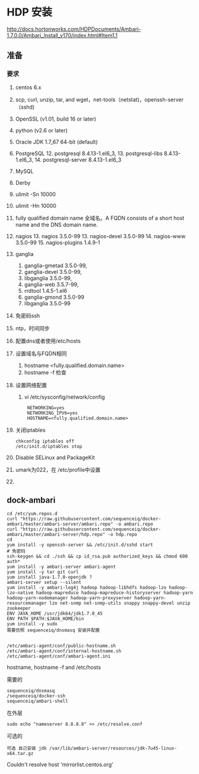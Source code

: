 # HDP 安装

<http://docs.hortonworks.com/HDPDocuments/Ambari-1.7.0.0/Ambari_Install_v170/index.html#Item1.1>

## 准备

### 要求

1. centos 6.x
2. scp, curl, unzip, tar, and wget，net-tools（netstat)，openssh-server（sshd)
3. OpenSSL (v1.01, build 16 or later)
4. python (v2.6 or later)
5. Oracle JDK 1.7_67 64-bit (default)
6. PostgreSQL
	12. postgresql 8.4.13-1.el6_3, 
	13. postgresql-libs 8.4.13-1.el6_3, 
	14. postgresql-server 8.4.13-1.el6_3
7. MySQL
8. Derby
9. ulimit -Sn 10000
10. ulimit -Hn 10000
11. fully qualified domain name 全域名。A FQDN consists of a short host name and the DNS domain name.
12. nagios
	13. nagios 3.5.0-99
	13. nagios-devel 3.5.0-99
	14. nagios-www 3.5.0-99
	15. nagios-plugins 1.4.9-1
16. ganglia
	1. ganglia-gmetad 3.5.0-99, 
	2. ganglia-devel 3.5.0-99, 
	3. libganglia 3.5.0-99, 
	4. ganglia-web 3.5.7-99, 
	5. rrdtool 1.4.5-1.el6
	6. ganglia-gmond 3.5.0-99
	7. libganglia 3.5.0-99
8. 免密码ssh
9. ntp，时间同步
10. 配置dns或者使用/etc/hosts
11. 设置域名与FQDN相同
	1. hostname <fully.qualified.domain.name>
	2. hostname -f 检查
12. 设置网络配置
	1. vi /etc/sysconfig/network/config
	
			NETWORKING=yes
			NETWORKING_IPV6=yes
			HOSTNAME=<fully.qualified.domain.name>

13. 关闭iptables

		chkconfig iptables off
		/etc/init.d/iptables stop

14. Disable SELinux and PackageKit
15. umark为022，在 /etc/profile中设置
16. 


## dock-ambari

	cd /etc/yum.repos.d
    curl "https://raw.githubusercontent.com/sequenceiq/docker-ambari/master/ambari-server/ambari.repo" -o ambari.repo
	curl "https://raw.githubusercontent.com/sequenceiq/docker-ambari/master/ambari-server/hdp.repo" -o hdp.repo
	cd
	yum install -y openssh-server && /etc/init.d/sshd start
    # 免密码
    ssh-keygen && cd ./ssh && cp id_rsa.pub authorized_keys && chmod 600 auth* 
	yum install -y ambari-server ambari-agent
	yum install -y tar git curl
	yum install java-1.7.0-openjdk ?
	ambari-server setup --silent	
	yum install -y ambari-log4j hadoop hadoop-libhdfs hadoop-lzo hadoop-lzo-native hadoop-mapreduce hadoop-mapreduce-historyserver hadoop-yarn hadoop-yarn-nodemanager hadoop-yarn-proxyserver hadoop-yarn-resourcemanager lzo net-snmp net-snmp-utils snappy snappy-devel unzip zookeeper
	ENV JAVA_HOME /usr/jdk64/jdk1.7.0_45
	ENV PATH $PATH:$JAVA_HOME/bin
	yum install -y sudo
	需要仿照 sequenceiq/dnsmasq 安装并配置


	/etc/ambari-agent/conf/public-hostname.sh
	/etc/ambari-agent/conf/internal-hostname.sh
	/etc/ambari-agent/conf/ambari-agent.ini


hostname, hostname -f and /etc/hosts


需要的

	sequenceiq/dnsmasq
	/sequenceiq/docker-ssh
	sequenceiq/ambari-shell


在外层

	sudo echo "nameserver 8.8.8.8" >> /etc/resolve.conf

可选的

	可选 自己安装 jdk /var/lib/ambari-server/resources/jdk-7u45-linux-x64.tar.gz


Couldn't resolve host 'mirrorlist.centos.org'
